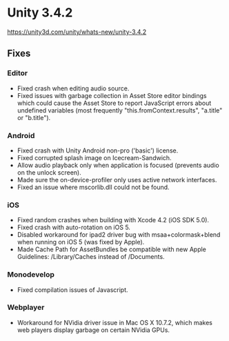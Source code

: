 # Unity 3.4.2
https://unity3d.com/unity/whats-new/unity-3.4.2

## Fixes


### Editor
<ul>
<li>Fixed crash when editing audio source.</li>
<li>Fixed issues with garbage collection in Asset Store editor bindings which could cause the Asset Store to report JavaScript errors about undefined variables (most frequently "this.fromContext.results", "a.title" or "b.title").</li>
</ul>

### Android
<ul>
<li>Fixed crash with Unity Android non-pro ('basic') license.</li>
<li>Fixed corrupted splash image on Icecream-Sandwich.</li>
<li>Allow audio playback only when application is focused (prevents audio on the unlock screen).</li>
<li>Made sure the on-device-profiler only uses active network interfaces.</li>
<li>Fixed an issue where mscorlib.dll could not be found.</li>
</ul>

### iOS
<ul>
<li>Fixed random crashes when building with Xcode 4.2 (iOS SDK 5.0).</li>
<li>Fixed crash with auto-rotation on iOS 5.</li>
<li>Disabled workaround for ipad2 driver bug with msaa+colormask+blend when running on iOS 5 (was fixed by Apple).</li>
<li>Made Cache Path for AssetBundles be compatible with new Apple Guidelines: /Library/Caches instead of /Documents.</li>
</ul>

### Monodevelop
<ul>
<li>Fixed compilation issues of Javascript.</li>
</ul>

### Webplayer
<ul>
<li>Workaround for NVidia driver issue in Mac OS X 10.7.2, which makes web players display garbage on certain NVidia GPUs.</li>
</ul>
